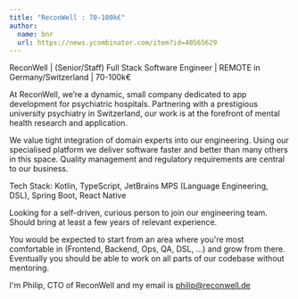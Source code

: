 ```yaml
---
title: "ReconWell : 70-100k€"
author:
  name: bnr
  url: https://news.ycombinator.com/item?id=40565629
---
```

ReconWell | (Senior&#x2F;Staff) Full Stack Software Engineer | REMOTE in Germany&#x2F;Switzerland | 70-100k€

At ReconWell, we’re a dynamic, small company dedicated to app development for psychiatric hospitals. Partnering with a prestigious university psychiatry in Switzerland, our work is at the forefront of mental health research and application.

We value tight integration of domain experts into our engineering. Using our specialised platform we deliver software faster and better than many others in this space. Quality management and regulatory requirements are central to our business.

Tech Stack: Kotlin, TypeScript, JetBrains MPS (Language Engineering, DSL), Spring Boot, React Native

Looking for a self-driven, curious person to join our engineering team. Should bring at least a few years of relevant experience.

You would be expected to start from an area where you&#x27;re most comfortable in (Frontend, Backend, Ops, QA, DSL, ...) and grow from there. Eventually you should be able to work on all parts of our codebase without mentoring.

I&#x27;m Philip, CTO of ReconWell and my email is philip@reconwell.de
